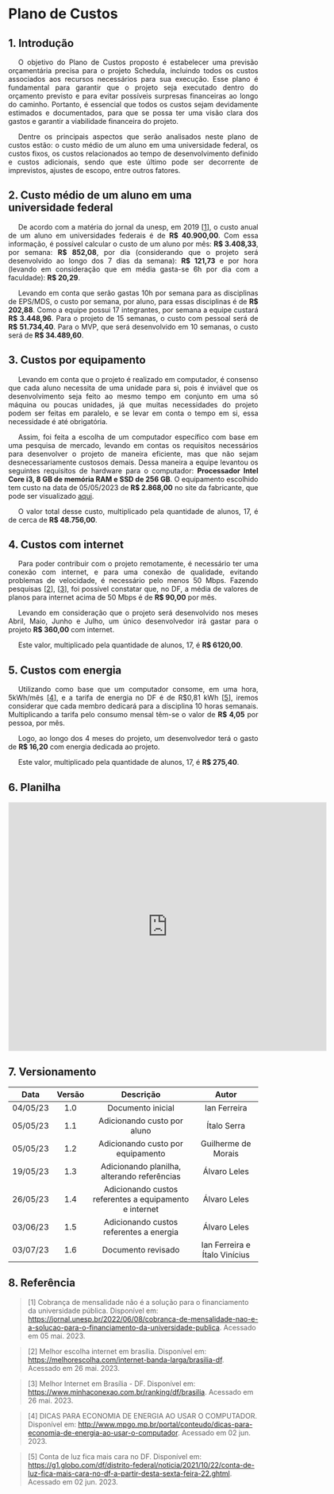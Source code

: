 # Plano de Custos

## 1. Introdução

<p align="justify" style="text-indent: 20px">O objetivo do Plano de Custos proposto é estabelecer uma previsão orçamentária precisa para o projeto Schedula, incluindo todos os custos associados aos recursos necessários para sua execução. Esse plano é fundamental para garantir que o projeto seja executado dentro do orçamento previsto e para evitar possíveis surpresas financeiras ao longo do caminho. Portanto, é essencial que todos os custos sejam devidamente estimados e documentados, para que se possa ter uma visão clara dos gastos e garantir a viabilidade financeira do projeto.</p>

<p align="justify" style="text-indent: 20px">Dentre os principais aspectos que serão analisados neste plano de custos estão: o custo médio de um aluno em uma universidade federal, os custos fixos, os custos relacionados ao tempo de desenvolvimento definido e custos adicionais, sendo que este último pode ser decorrente de imprevistos, ajustes de escopo, entre outros fatores.</p>


## 2. Custo médio de um aluno em uma universidade federal

<p align="justify" style="text-indent: 20px">De acordo com a matéria do jornal da unesp, em 2019 [<a href=./#8-referencia>1</a>], o custo anual de um aluno em universidades federais é de <b>R$ 40.900,00</b>. Com essa informação, é possível calcular o custo de um aluno por mês: <b>R$ 3.408,33</b>, por semana: <b>R$ 852,08</b>, por dia (considerando que o projeto será desenvolvido ao longo dos 7 dias da semana): <b>R$ 121,73</b> e por hora (levando em consideração que em média gasta-se 6h por dia com a faculdade): <b>R$ 20,29</b>.</p>

<p align="justify" style="text-indent: 20px">Levando em conta que serão gastas 10h por semana para as disciplinas de EPS/MDS, o custo por semana, por aluno, para essas disciplinas é de <b>R$ 202,88</b>. Como a equipe possui 17 integrantes, por semana a equipe custará <b>R$ 3.448,96</b>. Para o projeto de 15 semanas, o custo com pessoal será de <b>R$ 51.734,40</b>. Para o MVP, que será desenvolvido em 10 semanas, o custo será de <b>R$ 34.489,60</b>.</p>


## 3. Custos por equipamento

<p align="justify" style="text-indent: 20px">Levando em conta que o projeto é realizado em computador, é consenso que cada aluno necessita de uma unidade para si, pois é inviável que os desenvolvimento seja feito ao mesmo tempo em conjunto em uma só máquina ou poucas unidades, já que muitas necessidades do projeto podem ser feitas em paralelo, e se levar em conta o tempo em si, essa necessidade é até obrigatória.</p>
<p align="justify" style="text-indent: 20px">Assim, foi feita a escolha de um computador específico com base em uma pesquisa de mercado, levando em contas os requisitos necessários para desenvolver o projeto de maneira eficiente, mas que não sejam desnecessariamente custosos demais. Dessa maneira a equipe levantou os seguintes requisitos de hardware para o computador: <b>Processador Intel Core i3, 8 GB de memória RAM e SSD de 256 GB</b>. O equipamento escolhido tem custo na data de 05/05/2023 de <b>R$ 2.868,00</b> no site da fabricante, que pode ser visualizado <a href="https://www.hp.com/br-pt/shop/notebook-hp-256-g8-78l98la.html">aqui</a>.</p>
<p align="justify" style="text-indent: 20px">O valor total desse custo, multiplicado pela quantidade de alunos, 17, é de cerca de <b>R$ 48.756,00</b>.</p>

## 4. Custos com internet

<p align="justify" style="text-indent: 20px">Para poder contribuir com o projeto remotamente, é necessário ter uma conexão com internet, e para uma conexão de qualidade, evitando problemas de velocidade, é necessário pelo menos 50 Mbps. Fazendo pesquisas [<a href=./#8-referencia>2</a>], [<a href=./#8-referencia>3</a>], foi possível constatar que, no DF, a média de valores de planos para internet acima de 50 Mbps é de <b>R$ 90,00</b> por mês.</p>
<p align="justify" style="text-indent: 20px">Levando em consideração que o projeto será desenvolvido nos meses Abril, Maio, Junho e Julho, um único desenvolvedor irá gastar para o projeto <b>R$ 360,00</b> com internet.</p>
<p align="justify" style="text-indent: 20px">Este valor, multiplicado pela quantidade de alunos, 17, é <b>R$ 6120,00</b>.</p>

## 5. Custos com energia
<p align="justify" style="text-indent: 20px">Utilizando como base que um computador consome, em uma hora, 5kWh/mês [<a href=./#8-referencia>4</a>], e a tarifa de energia no DF é de R$0,81 kWh [<a href=./#8-referencia>5</a>], iremos considerar que cada membro dedicará para a disciplina 10 horas semanais. Multiplicando a tarifa pelo consumo mensal têm-se o valor de <b>R$ 4,05</b> por pessoa, por mês.</p>
<p align="justify" style="text-indent: 20px">Logo, ao longo dos 4 meses do projeto, um desenvolvedor terá o gasto de <b>R$ 16,20</b> com energia dedicada ao projeto.</p>
<p align="justify" style="text-indent: 20px">Este valor, multiplicado pela quantidade de alunos, 17, é <b>R$ 275,40</b>.</p>

## 6. Planilha

<iframe src="https://docs.google.com/spreadsheets/d/e/2PACX-1vQaJZhNjvmjiZMV7ZtQAhq12H-o__7WrhTwNoBjrpmmSAENPBS3udDJegV8NBoUiwYFhUTNy8ApLTFo/pubhtml?gid=0&amp;single=true&amp;widget=true&amp;headers=false"
        width='100%'
        height='500px'
        style='min-width: 640px; min-height: 500px; background-color: #f4f4f4; border: 1px solid #efefef'
        sandbox='allow-same-origin allow-scripts allow-modals allow-popups allow-popups-to-escape-sandbox'>
</iframe>

## 7. Versionamento

<center>

|    Data    | Versão |            Descrição                   |        Autor        |
| :--------: | :----: | :------------------------------------: | :-----------------: |
|  04/05/23  |  1.0   |   Documento inicial                    |     Ian Ferreira    |
|  05/05/23  |  1.1   |   Adicionando custo por aluno          |     Ítalo Serra     |
|  05/05/23  |  1.2   |   Adicionando custo por equipamento    | Guilherme de Morais |
|  19/05/23  |  1.3   |   Adicionando planilha, alterando referências    | Álvaro Leles |
|  26/05/23  |  1.4   |   Adicionando custos referentes a equipamento e internet    | Álvaro Leles |
|  03/06/23  |  1.5   |   Adicionando custos referentes a energia   | Álvaro Leles |
|  03/07/23  |  1.6   |   Documento revisado   | Ian Ferreira e Ítalo Vinícius |


</center>

## 8. Referência

> [1] Cobrança de mensalidade não é a solução para o financiamento da universidade pública. Disponível em: https://jornal.unesp.br/2022/06/08/cobranca-de-mensalidade-nao-e-a-solucao-para-o-financiamento-da-universidade-publica. Acessado em 05 mai. 2023.

> [2] Melhor escolha internet em brasília. Disponível em: https://melhorescolha.com/internet-banda-larga/brasilia-df. Acessado em 26 mai. 2023.

> [3] Melhor Internet em Brasília - DF. Disponível em: https://www.minhaconexao.com.br/ranking/df/brasilia. Acessado em 26 mai. 2023.

> [4] DICAS PARA ECONOMIA DE ENERGIA AO USAR O COMPUTADOR. Disponível em: http://www.mpgo.mp.br/portal/conteudo/dicas-para-economia-de-energia-ao-usar-o-computador. Acessado em 02 jun. 2023.

> [5] Conta de luz fica mais cara no DF. Disponível em: https://g1.globo.com/df/distrito-federal/noticia/2021/10/22/conta-de-luz-fica-mais-cara-no-df-a-partir-desta-sexta-feira-22.ghtml. Acessado em 02 jun. 2023.